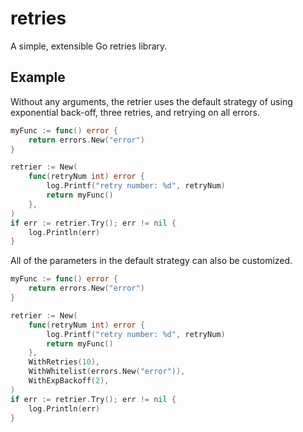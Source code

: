 # retries

A simple, extensible Go retries library.

## Example

Without any arguments, the retrier uses the default strategy of using
exponential back-off, three retries, and retrying on all errors.

```go
myFunc := func() error {
	return errors.New("error")
}

retrier := New(
	func(retryNum int) error {
		log.Printf("retry number: %d", retryNum)
		return myFunc()
	},
)
if err := retrier.Try(); err != nil {
	log.Println(err)
}
```

All of the parameters in the default strategy can also be customized.
```go
myFunc := func() error {
	return errors.New("error")
}

retrier := New(
	func(retryNum int) error {
		log.Printf("retry number: %d", retryNum)
		return myFunc()
	},
	WithRetries(10),
	WithWhitelist(errors.New("error")),
	WithExpBackoff(2),
)
if err := retrier.Try(); err != nil {
	log.Println(err)
}
```
